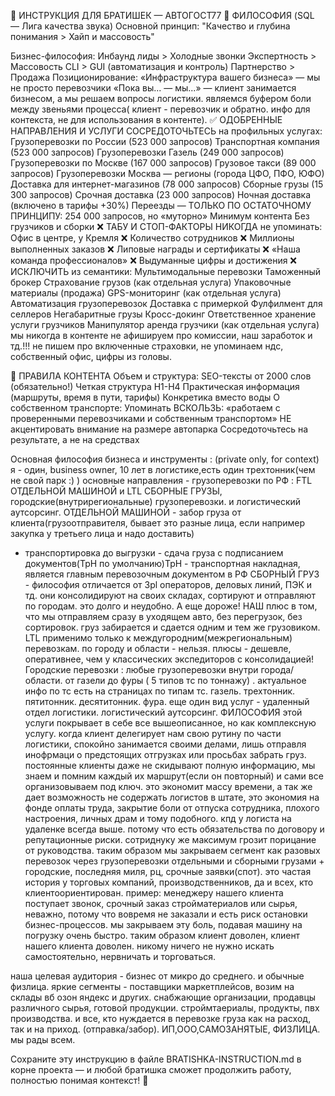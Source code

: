 🎯 ИНСТРУКЦИЯ ДЛЯ БРАТИШЕК — АВТОГОСТ77
🧬 ФИЛОСОФИЯ (SQL — Лига качества звука)
Основной принцип:
"Качество и глубина понимания > Хайп и массовость"

Бизнес-философия:
Инбаунд лиды > Холодные звонки
Экспертность > Массовость
CLI > GUI (автоматизация и контроль)
Партнерство > Продажа
Позиционирование:
«Инфраструктура вашего бизнеса» — мы не просто перевозчики
«Пока вы... — мы...» — клиент занимается бизнесом, а мы решаем вопросы логистики. являемся буфером боли между звеньями процесса( клиент - перевозчик и обратно. инфо для контекста, не для использования в контенте).
✅ ОДОБРЕННЫЕ НАПРАВЛЕНИЯ И УСЛУГИ
СОСРЕДОТОЧЬТЕСЬ на профильных услугах:
Грузоперевозки по России (523 000 запросов)
Транспортная компания (523 000 запросов)
Грузоперевозки Газель (249 000 запросов)
Грузоперевозки по Москве (167 000 запросов)
Грузовое такси (89 000 запросов)
Грузоперевозки Москва — регионы (города ЦФО, ПФО, ЮФО)
Доставка для интернет-магазинов (78 000 запросов)
Сборные грузы (15 300 запросов)
Срочная доставка (23 000 запросов)
Ночная доставка (включено в тарифы +30%)
Переезды — ТОЛЬКО ПО ОСТАТОЧНОМУ ПРИНЦИПУ:
254 000 запросов, но «муторно»
Минимум контента
Без грузчиков и сборки
❌ ТАБУ И СТОП-ФАКТОРЫ
НИКОГДА не упоминать:
Офис в центре, у Кремля ❌
Количество сотрудников ❌
Миллионы выполненных заказов ❌
Липовые награды и сертификаты ❌
«Наша команда профессионалов» ❌
Выдуманные цифры и достижения ❌
ИСКЛЮЧИТЬ из семантики:
Мультимодальные перевозки
Таможенный брокер
Страхование грузов (как отдельная услуга)
Упаковочные материалы (продажа)
GPS-мониторинг (как отдельная услуга)
Автоматизация грузоперевозок
Доставка с примеркой
Фулфилмент для селлеров
Негабаритные грузы
Кросс-докинг
Ответственное хранение
услуги грузчиков
Манипулятор аренда
грузчики (как отдельная услуга)
мы никогда в контенте не афишируем про комиссии, наш заработок и тд.!!! не пишем про включенные страховки, не упоминаем ндс, собственный офис, цифры из головы.

📝 ПРАВИЛА КОНТЕНТА
Объем и структура:
SEO-тексты от 2000 слов (обязательно!)
Четкая структура H1-H4
Практическая информация (маршруты, время в пути, тарифы)
Конкретика вместо воды
О собственном транспорте:
Упоминать ВСКОЛЬЗЬ: «работаем с проверенными перевозчиками и собственным транспортом»
НЕ акцентировать внимание на размере автопарка
Сосредоточьтесь на результате, а не на средствах



Основная философия бизнеса и инструменты :
(private only, for context) я - один, business owner, 10 лет в логистике,есть один трехтонник(чем не свой парк :) )
основные направления -  грузоперевозки по РФ : FTL ОТДЕЛЬНОЙ МАШИНОЙ и LTL СБОРНЫЕ ГРУЗЫ, городские(внутрирегиональные) грузоперевозки. и логистический аутсорсинг.
  ОТДЕЛЬНОЙ МАШИНОЙ - забор груза от клиента(грузоотправителя, бывает это разные лица, если например закупка у третьего лица и надо доставить)
- транспортировка до выгрузки - сдача груза с подписанием документов(ТрН по умолчанию)ТрН - транспортная накладная, является главным перевозочным документом в РФ
  СБОРНЫЙ ГРУЗ - философия отличается от 3pl операторов, деловых линий, ПЭК и тд. они консолидируют на своих складах, сортируют и отправляют по городам. это долго и неудобно. А еще дороже! НАШ плюс в том, что мы отправляем сразу в уходящем авто, без перегрузок, без сортировок. груз забирается и сдается одним и тем же грузовиком.
LTL применимо только к междугородним(межрегиональным) перевозкам. по городу и области - нельзя. плюсы - дешевле, оперативнее, чем у классических экспедиторов с консолидацией!
  Городские перевозки : любые грузоперевозки внутри города/ области. от газели до фуры ( 5 типов тс по тоннажу) . актуальное инфо по тс есть на страницах по типам тс. газель. трехтонник. пятитонник. десятитонник. фура.
    еще один вид услуг - удаленный отдел логистики. логистический аутсорсинг. ФИЛОСОФИЯ этой услуги покрывает в себе все вышеописанное, но как комплексную услугу. когда клиент делегирует нам свою рутину по части логистики, спокойно занимается своими делами, лишь отправля инофрмаци о предстоящих отгрузках или просьбах забрать груз. постоянные клиенты даже не скидывают полную информацию, мы знаем и помним каждый их маршрут(если он повторный) и сами все организовываем под ключ. это экономит массу времени, а так же дает возможность не содержать логистов в штате, это экономия на фонде оплаты труда, закрытие боли от отпуска сотрудника, плохого настроения, личных драм и тому подобного. кпд у логиста на удаленке всегда выше. потому что есть обязательства по договору и репутационные риски. сотриднуку же максимум грозит порицание от руководства.
таким образом мы закрываем сегмент как разовых перевозок через грузоперевозки отдельными и сборными грузами + городские, последняя миля, рц, срочные заявки(спот). это частая история у торговых компаний, производственников, да и всех, кто клиентоориентирован. пример: менеджеру нашего клиента поступает звонок, срочный заказ стройматериалов или сырья, неважно, потому что вовремя не заказали и есть риск остановки бизнес-процессов. мы закрываем эту боль, подавая машину на погрузку очень быстро. таким образом клиент доволен, клиент нашего клиента доволен. никому ничего не нужно искать самостоятельно, нервничать и торговаться.





наша целевая аудитория - бизнес от микро до среднего. и обычные физлица.
яркие сегменты - поставщики маркетплейсов, возим на склады вб озон яндекс и других. снабжающие организации, продавцы различного сырья, готовой продукции. строймтаериалы, продукты, пвх производства. и все, кто нуждается в перевозке груза как на расход, так и на приход. (отправка/забор).
ИП,ООО,САМОЗАНЯТЫЕ, ФИЗЛИЦА. мы рады всем.







Сохраните эту инструкцию в файле BRATISHKA-INSTRUCTION.md в корне проекта — и любой братишка сможет продолжить работу, полностью понимая контекст! 💪



